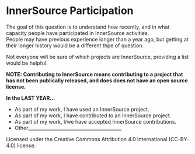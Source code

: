 # InnerSource Participation
The goal of this question is to understand how recently, and in what capacity people have participated in InnerSource activities.   
People may have previous experience longer than a year ago, but getting at their longer history would be a different thpe of question.

Not everyone will be sure of which projects are InnerSource, providing a list would be helpful.

**NOTE: Contributing to InnerSource means contributing to a project that has not been publically released, and does does not have an open source license.**

**In the LAST YEAR...**
- As part of my work, I have used an InnerSource project.
- As part of my work, I have contributed to an InnerSource project.
- As part of my work, I/we have accepted InnerSource contributions.
- Other________________________________________



Licensed under the Creative Commons Attribution 4.0 International (CC-BY-4.0) license.